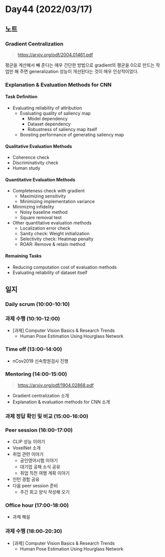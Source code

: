 # Day44 (2022/03/17)

## 노트

### Gradient Centralization

> https://arxiv.org/pdf/2004.01461.pdf

평균을 계산해서 빼 준다는 매우 간단한 방법으로 gradient의 평균을 0으로 만드는 작업만 해 주면 generalization 성능이 개선된다는 것이 매우 인상적이었다.

### Explanation & Evaluation Methods for CNN

#### Task Definition

  * Evaluating reliability of attribution
    * Evaluating quality of saliency map
      * Model dependency
      * Dataset dependency
      * Robustness of saliency map itself
    * Boosting performance of generating saliency map

#### Qualitative Evaluation Methods

  * Coherence check
  * Discriminativity check
  * Human study

#### Quantitative Evaluation Methods

  * Completeness check with gradient
    * Maximizing sensitivity
    * Minimizing implementation variance
  * Minimizing infidelity
    * Noisy baseline method
    * Square removal test
  * Other quantitative evaluation methods
    * Localization error check
    * Sanity check: Weight initialization
    * Selectivity check: Heatmap penalty
    * ROAR: Remove & retain method

#### Remaining Tasks

  * Reducing computation cost of evaluation methods
  * Evaluating reliability of dataset itself

## 일지

### Daily scrum (10:00-10:10)

### 과제 수행 (10:10-12:00)

  * [과제] Computer Vision Basics & Research Trends
    * Human Pose Estimation Using Hourglass Network

### Time off (13:00-14:00)

  * nCov2019 신속항원검사 진행

### Mentoring (14:00-15:00)

> https://arxiv.org/pdf/1904.02868.pdf

  * Gradient centralization 소개
  * Explanation & evaluation methods for CNN 소개

### 과제 정답 확인 및 비교 (15:00-16:00)

### Peer session (16:00-17:00)

  * CLIP 성능 이야기
  * VoxelNet 소개
  * 취업 관련 이야기
    * 공인영어시험 이야기
    * 대기업 공채 소식 공유
    * 취업 직전 여행 계획 이야기
  * 인턴 경험 공유
  * 다음 peer session 준비
    * 주간 회고 양식 작성해 오기

### Office hour (17:00-18:00)

  * 과제 해설

### 과제 수행 (18:00-20:30)

  * [과제] Computer Vision Basics & Research Trends
    * Human Pose Estimation Using Hourglass Network
